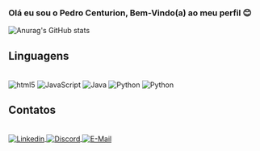 

### Olá eu sou o Pedro Centurion, Bem-Vindo(a) ao meu perfil 😊

![Anurag's GitHub stats](https://github-readme-stats.vercel.app/api?username=PeterCen&theme=transparent&show_icons=true)

## Linguagens

<div style="display: inline_block"><br/>
    <img align="center" alt="html5" src="https://img.shields.io/badge/HTML5-E34F26?style=for-the-badge&logo=html5&logoColor=white"/>
    <img align="center" alt="JavaScript" src="https://img.shields.io/badge/JavaScript-323330?style=for-the-badge&logo=javascript&logoColor=F7DF1E"/>
    <img align="center" alt="Java" src="https://img.shields.io/badge/Java-ED8B00?style=for-the-badge&logo=openjdk&logoColor=white"/>
    <img align="center" alt="Python" src="https://img.shields.io/badge/Python-14354C?style=for-the-badge&logo=python&logoColor=white"/>
    <img align="center" alt="Python" src="https://img.shields.io/badge/C-00599C?style=for-the-badge&logo=c&logoColor=white"/>
</div>

## Contatos
<div style="display: inline_block"><br/>
    <a href="https://www.linkedin.com/in/pedro-centurion-816597149/" target="_blank">
        <img align="center" alt="Linkedin" src="https://img.shields.io/badge/LinkedIn-0077B5?style=for-the-badge&logo=linkedin&logoColor=white"/>
    </a>
    <a href="https://discord.com/users/348567015801225217" target="_blank">
        <img align="center" alt="Discord" src="https://img.shields.io/badge/Discord-7289DA?style=for-the-badge&logo=discord&logoColor=white"/>
    </a>
    <a href="mailto:p.centurion@hotmail.com" target="_blank">
        <img align="center" alt="E-Mail" src="https://img.shields.io/badge/Hotmail-0078D4?style=for-the-badge&logo=microsoft-outlook&logoColor=white"/>
    </a>
</div>

